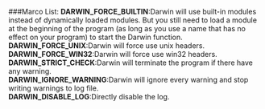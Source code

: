 ###Marco List:
**DARWIN_FORCE_BUILTIN**:Darwin will use built-in modules instead of dynamically loaded modules. But you still need to load a module at the beginning of the program (as long as you use a name that has no effect on your program) to start the Darwin function.  
**DARWIN_FORCE_UNIX**:Darwin will force use unix headers.  
**DARWIN_FORCE_WIN32**:Darwin will force use win32 headers.  
**DARWIN_STRICT_CHECK**:Darwin will terminate the program if there have any warning.  
**DARWIN_IGNORE_WARNING**:Darwin will ignore every warning and stop writing warnings to log file.  
**DARWIN_DISABLE_LOG**:Directly disable the log.